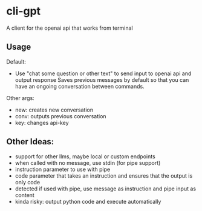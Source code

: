 # cli-gpt
A client for the openai api that works from terminal

## Usage
Default:
- Use "chat some question or other text" to send input to openai api and output response
Saves previous messages by default so that you can have an ongoing conversation between commands.

Other args:
- new: creates new conversation
- conv: outputs previous conversation
- key: changes api-key


## Other Ideas:
- support for other llms, maybe local or custom endpoints
- when called with no message, use stdin (for pipe support)
- instruction parameter to use with pipe
- code parameter that takes an instruction and ensures that the output is only code
- detected if used with pipe, use message as instruction and pipe input as content
- kinda risky: output python code and execute automatically
